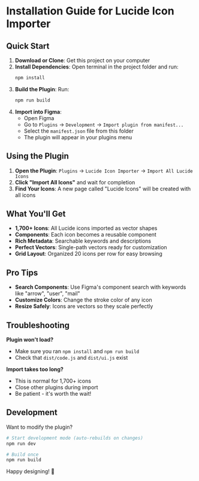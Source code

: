 # Installation Guide for Lucide Icon Importer

## Quick Start

1. **Download or Clone**: Get this project on your computer
2. **Install Dependencies**: Open terminal in the project folder and run:
   ```bash
   npm install
   ```
3. **Build the Plugin**: Run:
   ```bash
   npm run build
   ```
4. **Import into Figma**: 
   - Open Figma
   - Go to `Plugins` → `Development` → `Import plugin from manifest...`
   - Select the `manifest.json` file from this folder
   - The plugin will appear in your plugins menu

## Using the Plugin

1. **Open the Plugin**: `Plugins` → `Lucide Icon Importer` → `Import All Lucide Icons`
2. **Click "Import All Icons"** and wait for completion
3. **Find Your Icons**: A new page called "Lucide Icons" will be created with all icons

## What You'll Get

- **1,700+ Icons**: All Lucide icons imported as vector shapes
- **Components**: Each icon becomes a reusable component
- **Rich Metadata**: Searchable keywords and descriptions
- **Perfect Vectors**: Single-path vectors ready for customization
- **Grid Layout**: Organized 20 icons per row for easy browsing

## Pro Tips

- **Search Components**: Use Figma's component search with keywords like "arrow", "user", "mail"
- **Customize Colors**: Change the stroke color of any icon
- **Resize Safely**: Icons are vectors so they scale perfectly

## Troubleshooting

**Plugin won't load?**
- Make sure you ran `npm install` and `npm run build`
- Check that `dist/code.js` and `dist/ui.js` exist

**Import takes too long?**
- This is normal for 1,700+ icons
- Close other plugins during import
- Be patient - it's worth the wait!

## Development

Want to modify the plugin?

```bash
# Start development mode (auto-rebuilds on changes)
npm run dev

# Build once
npm run build
```

Happy designing! 🎨
